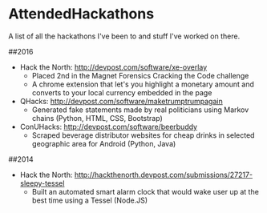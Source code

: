 # AttendedHackathons
A list of all the hackathons I've been to and stuff I've worked on there.

##2016
- Hack the North: http://devpost.com/software/xe-overlay
  * Placed 2nd in the Magnet Forensics Cracking the Code challenge
  * A chrome extension that let's you highlight a monetary amount and converts to your local currency embedded in the page
- QHacks: http://devpost.com/software/maketrumptrumpagain
  * Generated fake statements made by real politicians using Markov chains (Python, HTML, CSS, Bootstrap)
- ConUHacks: http://devpost.com/software/beerbuddy
  * Scraped beverage distributor websites for cheap drinks in selected geographic area for Android (Python, Java)

##2014
- Hack the North: http://hackthenorth.devpost.com/submissions/27217-sleepy-tessel
  * Built an automated smart alarm clock that would wake user up at the best time using a Tessel (Node.JS)
